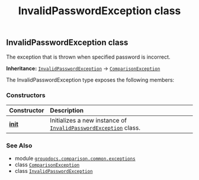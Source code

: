 ﻿---
title: InvalidPasswordException class
second_title: GroupDocs.Comparison for Python via .NET API References
description: 
type: docs
url: /python-net/groupdocs.comparison.common.exceptions/invalidpasswordexception/
is_root: false
weight: 40
---

## InvalidPasswordException class

The exception that is thrown when specified password is incorrect.



**Inheritance:** [`InvalidPasswordException`](/comparison/python-net/groupdocs.comparison.common.exceptions/invalidpasswordexception) → 
[`ComparisonException`](/comparison/python-net/groupdocs.comparison.common.exceptions/comparisonexception)



The InvalidPasswordException type exposes the following members:

### Constructors
| Constructor | Description |
| :- | :- |
| [__init__](/comparison/python-net/groupdocs.comparison.common.exceptions/invalidpasswordexception/__init__/#) | Initializes a new instance of [`InvalidPasswordException`](/comparison/python-net/groupdocs.comparison.common.exceptions/invalidpasswordexception) class. |



### See Also
* module [`groupdocs.comparison.common.exceptions`](..)
* class [`ComparisonException`](/comparison/python-net/groupdocs.comparison.common.exceptions/comparisonexception)
* class [`InvalidPasswordException`](/comparison/python-net/groupdocs.comparison.common.exceptions/invalidpasswordexception)
